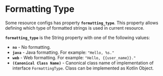 # Formatting Type

Some resource configs has property **`formatting_type`**.
This property allows defining which type of formatted strings is used in current resource.

**`formatting_type`** is the String property with one of the following values:
- **`no`** - No formatting.
- **`java`** - Java formatting. For example: `"Hello, %s."`
- **`web`** - Web formatting. For example: `"Hello, {{user_name}}."`
- **`(Canonical Class Name)`** - Canonical class name of implementation of interface `FormattingType`.
  Class can be implemented as Kotlin Object.
